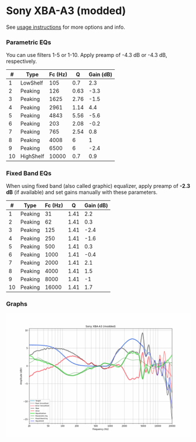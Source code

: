 # Sony XBA-A3 (modded)
See [usage instructions](https://github.com/jaakkopasanen/AutoEq#usage) for more options and info.

### Parametric EQs
You can use filters 1-5 or 1-10. Apply preamp of -4.3 dB or -4.3 dB, respectively.

|   # | Type      |   Fc (Hz) |    Q |   Gain (dB) |
|-----|-----------|-----------|------|-------------|
|   1 | LowShelf  |       105 | 0.7  |         2.3 |
|   2 | Peaking   |       126 | 0.63 |        -3.3 |
|   3 | Peaking   |      1625 | 2.76 |        -1.5 |
|   4 | Peaking   |      2961 | 1.14 |         4.4 |
|   5 | Peaking   |      4843 | 5.56 |        -5.6 |
|   6 | Peaking   |       203 | 2.08 |        -0.2 |
|   7 | Peaking   |       765 | 2.54 |         0.8 |
|   8 | Peaking   |      4008 | 6    |         1   |
|   9 | Peaking   |      6500 | 6    |        -2.4 |
|  10 | HighShelf |     10000 | 0.7  |         0.9 |

### Fixed Band EQs
When using fixed band (also called graphic) equalizer, apply preamp of **-2.3 dB** (if available) and set gains manually with these parameters.

|   # | Type    |   Fc (Hz) |    Q |   Gain (dB) |
|-----|---------|-----------|------|-------------|
|   1 | Peaking |        31 | 1.41 |         2.2 |
|   2 | Peaking |        62 | 1.41 |         0.3 |
|   3 | Peaking |       125 | 1.41 |        -2.4 |
|   4 | Peaking |       250 | 1.41 |        -1.6 |
|   5 | Peaking |       500 | 1.41 |         0.3 |
|   6 | Peaking |      1000 | 1.41 |        -0.4 |
|   7 | Peaking |      2000 | 1.41 |         2.1 |
|   8 | Peaking |      4000 | 1.41 |         1.5 |
|   9 | Peaking |      8000 | 1.41 |        -1   |
|  10 | Peaking |     16000 | 1.41 |         1.7 |

### Graphs
![](./Sony%20XBA-A3%20(modded).png)
